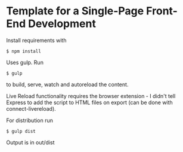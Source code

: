 # Template for a Single-Page Front-End Development

Install requirements  with

    $ npm install

Uses gulp. Run

    $ gulp

to build, serve, watch and autoreload the content.

Live Reload functionality requires the browser extension - I didn't tell
Express to add the script to HTML files on export (can be done with
connect-livereload).

For distribution run

    $ gulp dist

Output is in out/dist